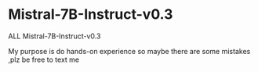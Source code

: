 # Mistral-7B-Instruct-v0.3
ALL Mistral-7B-Instruct-v0.3


My purpose is do hands-on experience so maybe there are some mistakes ,plz be free to text me
